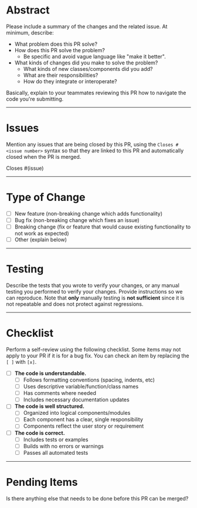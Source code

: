 # Abstract

Please include a summary of the changes and the related issue. At minimum, describe:

- What problem does this PR solve?
- How does this PR solve the problem?
    - Be specific and avoid vague language like "make it better".
- What kinds of changes did you make to solve the problem?
    - What kinds of new classes/components did you add?
    - What are their responsibilities?
    - How do they integrate or interoperate?

Basically, explain to your teammates reviewing this PR how to navigate the code you're submitting.

---

# Issues

Mention any issues that are being closed by this PR, using the `Closes #<issue number>` syntax so
that they are linked to this PR and automatically closed when the PR is merged.

Closes #(issue)

---

# Type of Change

- [ ] New feature (non-breaking change which adds functionality)
- [ ] Bug fix (non-breaking change which fixes an issue)
- [ ] Breaking change (fix or feature that would cause existing functionality to not work as expected)
- [ ] Other (explain below)

---

# Testing

Describe the tests that you wrote to verify your changes, or any manual testing you performed to
verify your changes. Provide instructions so we can reproduce. Note that **only** manually testing
is **not sufficient** since it is not repeatable and does not protect against regressions.

---

# Checklist

Perform a self-review using the following checklist. Some items may not apply to your PR if it
is for a bug fix. You can check an item by replacing the `[ ]` with `[x]`.

- [ ] **The code is understandable.**
    - [ ] Follows formatting conventions (spacing, indents, etc)
    - [ ] Uses descriptive variable/function/class names
    - [ ] Has comments where needed
    - [ ] Includes necessary documentation updates

- [ ] **The code is well structured.**
    - [ ] Organized into logical components/modules
    - [ ] Each component has a clear, single responsibility
    - [ ] Components reflect the user story or requirement

- [ ] **The code is correct.**
    - [ ] Includes tests or examples
    - [ ] Builds with no errors or warnings
    - [ ] Passes all automated tests

---

# Pending Items

Is there anything else that needs to be done before this PR can be merged?
